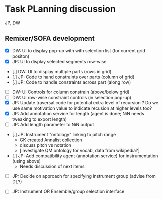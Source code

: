 
# Task PLanning discussion

JP, DW

## Remixer/SOFA development

- [x] DW: UI to display pop-up with with selection list (for current grid positon)
- [x] JP: UI to display selected segments row-wise
- [.] DW: UI to display multiple parts (rows in grid)
- [.] JP: Code to hand constraints over parts (column of grid)
- [.] JP: Code to handle constraints across part (along row)
- [ ] DW: UI Controls for column constrain (above/below grid)
- [ ] DW: UI row-wise constraint controls (in selection pop-up)
- [x] JP: Update traversal code for potential extra level of recursion
           ? Do we use same motivation value to indicate recusion at higher levels too?
- [x] JP: Add annotation service for length (agent is done; NiN needs tweaking to export length)
- [ ] JP: Add length parameter to NiN output
- [.] JP: Instrument "ontology" linking to pitch range
    - GK created Annalist collection
    - discuss pitch vs notation
    - [investigate QM ontology for vocab, data from wikipedia?]
- [.] JP: Add compatibility agent (annotation service) for instrumentation (using above)
    - Needs discussion of next items
- [ ] JP: Decide on approach for specifying instrument group (advise from DL?)
- [ ] JP: Instrument OR Ensemble/group selection interface

